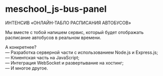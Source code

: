 # meschool_js-bus-panel
ИНТЕНСИВ «ОНЛАЙН-ТАБЛО РАСПИСАНИЯ АВТОБУСОВ»

Мы вместе с тобой напишем сервис, который будет отображать расписание автобусов в реальном времени.

 А конкретнее?  
— Разработка серверной части с использованием Node.js и Express.js;  
— Клиентская часть на JavaScript;  
— Интеграция WebSocket и развертывание на хостинг;  
— И многое другое.
